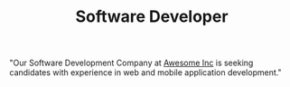 ---
title: Software Developer
email: brian@awesomeinc.org
team: APAX software
manager: Brian
time-commitment: part-time or full-time
active: false
body: >
  "Our Software Development Company at [Awesome Inc](www.apaxsoftware.com) is seeking candidates with experience in web and mobile application development."
---